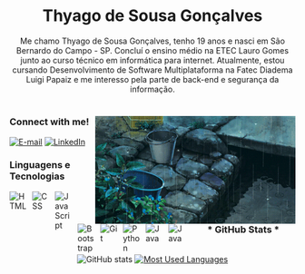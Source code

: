 <h1 align="center">Thyago de Sousa Gonçalves</h1>

<p align="center">
  Me chamo Thyago de Sousa Gonçalves, tenho 19 anos e nasci em São Bernardo do Campo - SP. Concluí o ensino médio na ETEC Lauro Gomes junto ao curso técnico em informática para internet. Atualmente, estou cursando Desenvolvimento de Software Multiplataforma na Fatec Diadema Luigi Papaiz e me interesso pela parte de back-end e segurança da informação.
</p>

#

<img align="right" alt="" height="190px" src="./src/water.gif">

<h3 align="left">Connect with me!</h3>

[![E-mail](https://img.shields.io/badge/-Email-000?style=for-the-badge&logo=microsoft-outlook&logoColor=FF00F6&color:FFF)](mailto:meduardacardoso.121@gmail.com)
[![LinkedIn](https://img.shields.io/badge/-LinkedIn-000?style=for-the-badge&logo=linkedin&logoColor=FF00F6&color:FFF)](https://www.linkedin.com/in/mari4souza/)


<h3 align="left">Linguagens e Tecnologias</h3>

<img 
    align="left" 
    alt="HTML"
    title="HTML" 
    width="30px" 
    style="padding-right: 10px;" 
    src="https://cdn.jsdelivr.net/gh/devicons/devicon@latest/icons/html5/html5-original.svg" 
/>
<img 
    align="left" 
    alt="CSS" 
    title="CSS"
    width="30px" 
    style="padding-right: 10px;" 
    src="https://cdn.jsdelivr.net/gh/devicons/devicon@latest/icons/css3/css3-original.svg" 
/>
<img 
    align="left" 
    alt="JavaScript" 
    title="JavaScript"
    width="30px" 
    style="padding-right: 10px;" 
    src="https://cdn.jsdelivr.net/gh/devicons/devicon@latest/icons/javascript/javascript-original.svg" 
/>
<img 
    align="left" 
    alt="Bootstrap"
    title="Bootstrap" 
    width="30px" 
    style="padding-right: 10px;" 
    src="https://cdn.jsdelivr.net/gh/devicons/devicon@latest/icons/bootstrap/bootstrap-original.svg" 
/>
<img 
    align="left" 
    alt="Git" 
    title="Git"
    width="30px" 
    style="padding-right: 10px;" 
    src="https://cdn.jsdelivr.net/gh/devicons/devicon@latest/icons/git/git-original.svg" 
/>
<img 
    align="left" 
    alt="Python" 
    title="Python"
    width="30px" 
    style="padding-right: 10px;" 
    src="https://cdn.jsdelivr.net/gh/devicons/devicon@latest/icons/python/python-original.svg" 
/>
<img 
    align="left" 
    alt="Java" 
    title="Java"
    width="30px" 
    style="padding-right: 10px;" 
    src="https://cdn.jsdelivr.net/gh/devicons/devicon@latest/icons/java/java-original.svg" 
/>
<img 
    align="left" 
    alt="Java" 
    title="Java"
    width="30px" 
    style="padding-right: 10px;" 
    src="https://cdn.jsdelivr.net/gh/devicons/devicon@latest/icons/mysql/mysql-original.svg" 
/>


<br/>
<br/>

<div style="text-align: center;" align="center">
  <h3>* GitHub Stats *</h3>
  <br>
  <img 
    src="https://github-readme-stats.vercel.app/api?username=thygasousa&show_icons=true&theme=tokyonight&include_all_commits=true&locale=pt-br&bg_color=000&text_color=00BFFF&icon_color=00BFFF&title_color=00BFFF&border_color=00BFFF" 
    alt="GitHub stats"
    height="200" 
    width="400"
  />

  <a href="https://github.com/thygasousa/github-readme-stats">
    <img 
      src="https://github-readme-stats.vercel.app/api/top-langs/?username=thygasousa&theme=tokyonight&layout=compact&custom_title=Tecnologias&langs_count=9&bg_color=000&text_color=00BFFF&title_color=00BFFF&border_color=00BFFF" 
      alt="Most Used Languages"
      height="200"
      width="400"
    />
  </a>
</div>


